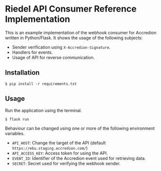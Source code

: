 # Riedel API Consumer Reference Implementation

This is an example implementation of the webhook consumer for Accredion written in Python/Flask. It shows the usage of the following subjects:

-   Sender verification using `X-Accredion-Signature`.
-   Handlers for events.
-   Usage of API for reverse communication.

## Installation

```
$ pip install -r requirements.txt
```

## Usage

Run the application using the terminal.

```
$ flask run
```

Behaviour can be changed using one or more of the following environment variables.

- `API_HOST`: Change the target of the API (default `https://ebu.staging.accredion.com/`)
- `API_ACCESS_KEY`: Access token for using the API.
- `EVENT_ID`: Identifier of the Accredion event used for retrieving data.
- `SECRET`: Secret used for verifying the webhook sender.
